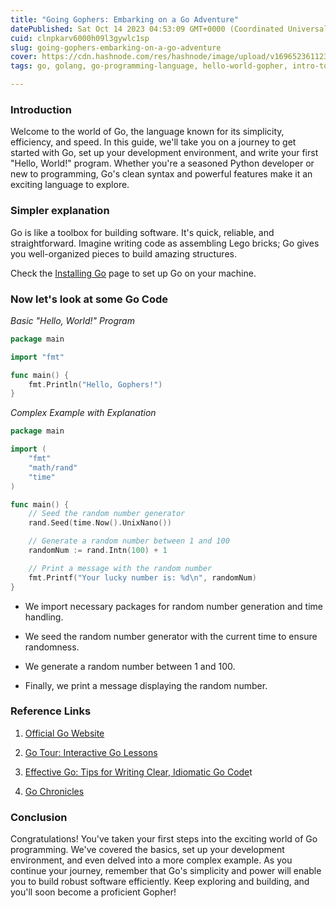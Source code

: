 ```yaml
---
title: "Going Gophers: Embarking on a Go Adventure"
datePublished: Sat Oct 14 2023 04:53:09 GMT+0000 (Coordinated Universal Time)
cuid: clnpkarv6000h09l3gywlc1sp
slug: going-gophers-embarking-on-a-go-adventure
cover: https://cdn.hashnode.com/res/hashnode/image/upload/v1696523611236/db53be82-b4c9-47df-ad07-8a7dfb7aa01f.png
tags: go, golang, go-programming-language, hello-world-gopher, intro-to-golang

---
```


### Introduction

Welcome to the world of Go, the language known for its simplicity, efficiency, and speed. In this guide, we'll take you on a journey to get started with Go, set up your development environment, and write your first "Hello, World!" program. Whether you're a seasoned Python developer or new to programming, Go's clean syntax and powerful features make it an exciting language to explore.

### Simpler explanation

Go is like a toolbox for building software. It's quick, reliable, and straightforward. Imagine writing code as assembling Lego bricks; Go gives you well-organized pieces to build amazing structures.

Check the [Installing Go](https://golang.org/doc/install) page to set up Go on your machine.

### Now let's look at some Go Code

*Basic "Hello, World!" Program*

```go
package main

import "fmt"

func main() {
    fmt.Println("Hello, Gophers!")
}
```

*Complex Example with Explanation*

```go
package main

import (
    "fmt"
    "math/rand"
    "time"
)

func main() {
    // Seed the random number generator
    rand.Seed(time.Now().UnixNano())

    // Generate a random number between 1 and 100
    randomNum := rand.Intn(100) + 1

    // Print a message with the random number
    fmt.Printf("Your lucky number is: %d\n", randomNum)
}
```

* We import necessary packages for random number generation and time handling.
    
* We seed the random number generator with the current time to ensure randomness.
    
* We generate a random number between 1 and 100.
    
* Finally, we print a message displaying the random number.
    

### Reference Links

1. [Official Go Website](https://golang.org/)
    
2. [Go Tour: Interactive Go Lessons](https://tour.golang.org/welcome/1)
    
3. [Effective Go: Tips for Writing Clear, Idiomatic Go Code](https://golang.org/doc/effective_go)t
    
4. [Go Chronicles](https://gochronicles.com/tag/start-go/)
    

### Conclusion

Congratulations! You've taken your first steps into the exciting world of Go programming. We've covered the basics, set up your development environment, and even delved into a more complex example. As you continue your journey, remember that Go's simplicity and power will enable you to build robust software efficiently. Keep exploring and building, and you'll soon become a proficient Gopher!